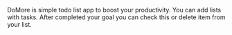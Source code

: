 DoMore is simple todo list app to boost your productivity. You can add lists with tasks. After completed your goal you can check this or delete item from your list.
